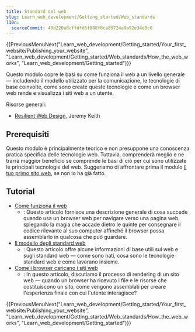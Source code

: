 ```yaml
---
title: Standard del web
slug: Learn_web_development/Getting_started/Web_standards
l10n:
  sourceCommit: 48d220a8cffdfd5f088f8ca89724a9a92e34d8c0
---
```


{{PreviousMenuNext("Learn_web_development/Getting_started/Your_first_website/Publishing_your_website", "Learn_web_development/Getting_started/Web_standards/How_the_web_works", "Learn_web_development/Getting_started")}}

Questo modulo copre le basi su come funziona il web a un livello generale — includendo il modello utilizzato per la comunicazione, le tecnologie di base coinvolte, come sono create queste tecnologie e come un browser web rende e visualizza i siti web a un utente.

Risorse generali:

- [Resilient Web Design](https://resilientwebdesign.com/), Jeremy Keith

## Prerequisiti

Questo modulo è principalmente teorico e non presuppone una conoscenza pratica specifica delle tecnologie web. Tuttavia, comprenderà meglio e ne trarrà maggior beneficio se comprende le basi di ciò per cui sono utilizzate le principali tecnologie del web. Suggeriamo di affrontare prima il modulo [Il tuo primo sito web](/it/docs/Learn_web_development/Getting_started/Your_first_website), se non lo ha già fatto.

## Tutorial

- [Come funziona il web](/it/docs/Learn_web_development/Getting_started/Web_standards/How_the_web_works)
  - : Questo articolo fornisce una descrizione generale di cosa succede quando usa un browser web per navigare verso una pagina web, spiegando la magia che accade dietro le quinte per consegnare il codice rilevante al suo computer affinché il browser possa assemblarlo in qualcosa che può guardare.
- [Il modello degli standard web](/it/docs/Learn_web_development/Getting_started/Web_standards/The_web_standards_model)
  - : Questo articolo offre alcune informazioni di base utili sul web e sugli standard web — come sono nati, cosa sono le tecnologie standard web e come lavorano insieme.
- [Come i browser caricano i siti web](/it/docs/Learn_web_development/Getting_started/Web_standards/How_browsers_load_websites)
  - : In questo articolo, discutiamo il processo di rendering di un sito web — quando un browser ha ricevuto i file e le risorse che costituiscono un sito, come vengono assemblati per creare l'esperienza finale con cui l'utente interagisce?

{{PreviousMenuNext("Learn_web_development/Getting_started/Your_first_website/Publishing_your_website", "Learn_web_development/Getting_started/Web_standards/How_the_web_works", "Learn_web_development/Getting_started")}}
